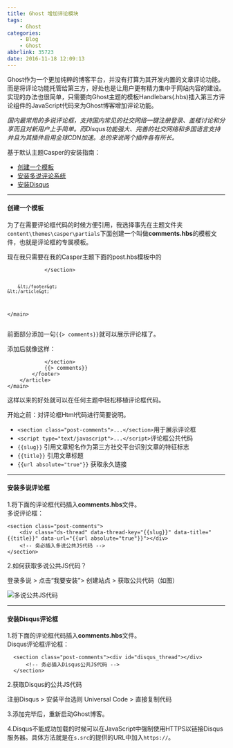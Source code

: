 ```yaml
---
title: Ghost 增加评论模块
tags: 
    - Ghost
categories:
    - Blog
    - Ghost
abbrlink: 35723
date: 2016-11-18 12:09:13
---
```


<p>Ghost作为一个更加纯粹的博客平台，并没有打算为其开发内置的文章评论功能。而是将评论功能托管给第三方，好处也是让用户更有精力集中于网站内容的建设。实现的办法也很简单，只需要向Ghost主题的模板Handlebars(.hbs)插入第三方评论组件的JavaScript代码来为Ghost博客增加评论功能。 </p>
<p><em>国内最常用的多说评论框，支持国内常见的社交网络一键注册登录、盖楼讨论和分享而且对新用户上手简单。而Disqus功能强大、完善的社交网络和多国语言支持并且为其插件启用全球CDN加速。总的来说两个插件各有所长。</em></p>
<p>基于默认主题Casper的安装指南：</p>
<ul>
<li><a href="index.html#comments.hbs">创建一个模板</a></li>
<li><a href="index.html#Duoshuo">安装多说评论系统</a></li>
<li><a href="index.html#Disqus">安装Disqus</a></li>
</ul>
<hr>
<h4 id="comments.hbs">创建一个模板</h4>
<p>为了在需要评论框代码的时候方便引用，我选择事先在主题文件夹<code>content\themes\casper\partials</code>下面创建一个叫做<strong>comments.hbs</strong>的模板文件，也就是评论框的专属模板。</p>
<p>现在我只需要在我的Casper主题下面的post.hbs模板中的</p>
<pre><code>            &lt;/section&gt;

        &lt;/footer&gt;
    &lt;/article&gt;
&lt;/main&gt;
</code></pre>
<p>前面部分添加一句<code>{{&gt; comments}}</code>就可以展示评论框了。</p>
<p>添加后就像这样：</p>
<pre><code>            &lt;/section&gt;
            {{&gt; comments}}
        &lt;/footer&gt;
    &lt;/article&gt;
&lt;/main&gt;
</code></pre>
<p>这样以来的好处就可以在任何主题中轻松移植评论框代码。</p>
<p>开始之前：对评论框Html代码进行简要说明。</p>
<ul>
<li><code>&lt;section class="post-comments"&gt;...&lt;/section&gt;</code>用于展示评论框</li>
<li><code>&lt;script type="text/javascript"&gt;...&lt;/script&gt;</code>评论框公共代码</li>
<li><code>{{slug}}</code> 引用文章短名作为第三方社交平台识别文章的特征标志</li>
<li><code>{{title}}</code> 引用文章标题</li>
<li><code>{{url absolute="true"}}</code> 获取永久链接</li>
</ul>
<hr>
<h4 id="Duoshuo">安装多说评论框</h4>
<p>1.将下面的评论框代码插入<strong>comments.hbs</strong>文件。 <br>
多说评论框：</p>
<pre><code>&lt;section class="post-comments"&gt;
    &lt;div class="ds-thread" data-thread-key="{{slug}}" data-title="{{title}}" data-url="{{url absolute="true"}}"&gt;&lt;/div&gt;
    &lt;!-- 务必插入多说公共JS代码 --&gt;
&lt;/section&gt;
</code></pre>
<p>2.如何获取多说公共JS代码？</p>
<p>登录多说 &gt; 点击“我要安装”&gt; 创建站点 &gt; 获取公共代码（如图）</p>
<p><img src="https://www.binarization.com/content/images/2015/02/duoshuo-javascript.PNG" alt="多说公共JS代码"></p>
<hr>
<h4 id="Disqus">安装Disqus评论框</h4>
<p>1.将下面的评论框代码插入<strong>comments.hbs</strong>文件。 <br>
Disqus评论框评论框：</p>
<pre><code>  &lt;section class="post-comments"&gt;&lt;div id="disqus_thread"&gt;&lt;/div&gt;
      &lt;!-- 务必插入Disqus公共JS代码 --&gt;
  &lt;/section&gt;
</code></pre>
<p>2.获取Disqus的公共JS代码</p>
<p>注册Disqus &gt; 安装平台选则 Universal Code &gt; 直接复制代码</p>
<p>3.添加完毕后，重新启动Ghost博客。</p>
<p>4.Disqus不能成功加载的时候可以在JavaScript中强制使用HTTPS以链接Disqus服务器。具体方法就是在<code>s.src</code>的提供的URL中加入<code>https://</code>。 </p>
